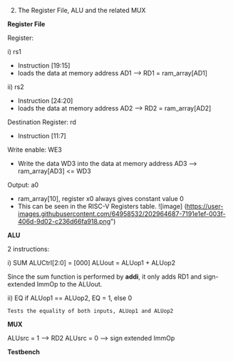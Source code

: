 2. The Register File, ALU and the related MUX

**Register File**

Register:

i) rs1 
- Instruction [19:15]
- loads the data at memory address AD1 --> RD1 = ram_array[AD1]

ii) rs2
- Instruction [24:20]
- loads the data at memory address AD2 --> RD2 = ram_array[AD2]

Destination Register: rd
- Instruction [11:7]

Write enable: WE3
- Write the data WD3 into the data at memory address AD3 --> ram_array[AD3] <= WD3

Output: a0
- ram_array[10], register x0 always gives constant value 0
- This can be seen in the RISC-V Registers table.
![image] (https://user-images.githubusercontent.com/64958532/202964687-7191e1ef-003f-406d-9d02-c236d66fa918.png")

**ALU**

2 instructions: 

i) SUM 
   ALUCtrl[2:0] = [000]
   ALUout = ALUop1 + ALUop2 

   Since the sum function is performed by **addi**, it only adds RD1 and sign-extended ImmOp to the ALUout.

ii) EQ
    if ALUop1 == ALUop2, EQ = 1, else 0

    Tests the equality of both inputs, ALUop1 and ALUop2

**MUX**

ALUsrc = 1 --> RD2
ALUsrc = 0 --> sign extended ImmOp

**Testbench**


